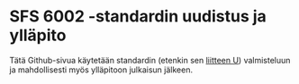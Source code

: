 # SFS 6002 -standardin uudistus ja ylläpito

Tätä Github-sivua käytetään standardin (etenkin sen [liitteen U](https://github.com/linjaaho/SFS_6002/wiki/SFS-6002-autoalan-liite-U-ty%C3%B6versio-2024)) valmisteluun ja mahdollisesti myös ylläpitoon julkaisun jälkeen.
